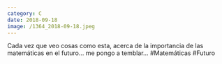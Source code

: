 ```yaml
--- 
category: C 
date: 2018-09-18 
image: /1364_2018-09-18.jpeg 
--- 
```


Cada vez que veo cosas como esta, acerca de la importancia de las matemáticas en el futuro... me pongo a temblar... #Matemáticas #Futuro
